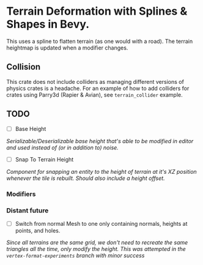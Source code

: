 
# Terrain Deformation with Splines & Shapes in Bevy.

This uses a spline to flatten terrain (as one would with a road). The terrain heightmap is updated when a modifier changes.

## Collision

This crate does not include colliders as managing different versions of physics crates is a headache. For an example of how to add colliders for crates using Parry3d (Rapier & Avian), see `terrain_collider` example.

## TODO

- [ ] Base Height

*Serializable/Deserializable base height that's able to be modified in editor and used instead of (or in addition to) noise.*

- [ ] Snap To Terrain Height

*Component for snapping an entity to the height of terrain at it's XZ position whenever the tile is rebuilt. Should also include a height offset.*

### Modifiers


### Distant future

- [ ] Switch from normal Mesh to one only containing normals, heights at points, and holes.

*Since all terrains are the same grid, we don't need to recreate the same triangles all the time, only modify the height. This was attempted in the `vertex-format-experiments` branch with minor success*